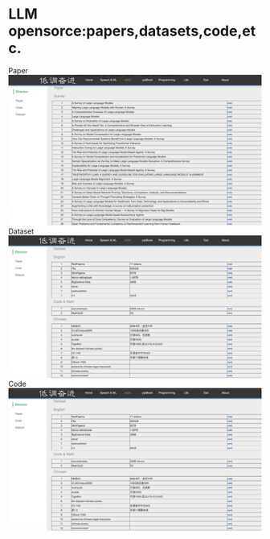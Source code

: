 # LLM opensorce:papers,datasets,code,etc.
Paper\
![paper](main1.jpg) \
Dataset \
![data](main2.jpg)
Code\
![code](main2.jpg)
